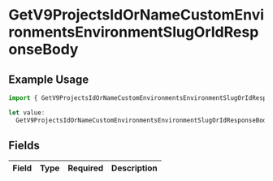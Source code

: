 # GetV9ProjectsIdOrNameCustomEnvironmentsEnvironmentSlugOrIdResponseBody

## Example Usage

```typescript
import { GetV9ProjectsIdOrNameCustomEnvironmentsEnvironmentSlugOrIdResponseBody } from "@vercel/sdk/models/getv9projectsidornamecustomenvironmentsenvironmentslugoridop.js";

let value:
  GetV9ProjectsIdOrNameCustomEnvironmentsEnvironmentSlugOrIdResponseBody = {};
```

## Fields

| Field       | Type        | Required    | Description |
| ----------- | ----------- | ----------- | ----------- |